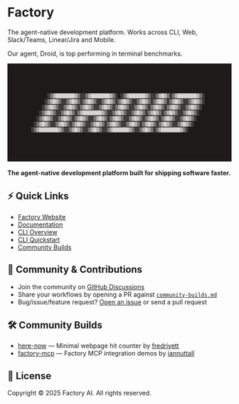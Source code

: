 # Factory

The agent-native development platform. Works across CLI, Web, Slack/Teams, Linear/Jira and Mobile.

Our agent, Droid, is top performing in terminal benchmarks.

<p align="left">
  <img src="docs/images/droid_ascii.gif" alt="Droid logo" height="220" />
</p>

<p align="left"><strong>The agent-native development platform built for shipping software faster.</strong></p>

## ⚡️ Quick Links

- [Factory Website](https://factory.ai)
- [Documentation](https://docs.factory.ai)
- [CLI Overview](https://docs.factory.ai/cli/getting-started/overview)
- [CLI Quickstart](https://docs.factory.ai/cli/getting-started/quickstart)
- [Community Builds](./community-builds.md)

## 💬 Community & Contributions

- Join the community on [GitHub Discussions](https://github.com/Factory-AI/factory/discussions)
- Share your workflows by opening a PR against [`community-builds.md`](./community-builds.md)
- Bug/issue/feature request? [Open an issue](https://github.com/Factory-AI/factory/issues) or send a pull request

## 🛠 Community Builds

- [here-now](https://github.com/fredrivett/here-now) — Minimal webpage hit counter by [fredrivett](https://github.com/fredrivett)
- [factory-mcp](https://github.com/iannuttall/factory-mcp) — Factory MCP integration demos by [iannuttall](https://github.com/iannuttall)

## 📄 License

Copyright © 2025 Factory AI. All rights reserved.
